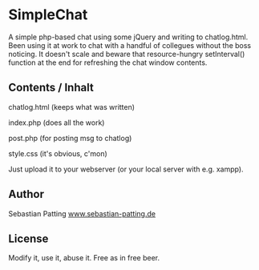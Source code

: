# SimpleChat
A simple php-based chat using some jQuery and writing to chatlog.html. Been using it at work to chat with a handful of collegues without the boss noticing. It doesn't scale and beware that resource-hungry setInterval() function at the end for refreshing the chat window contents.

## Contents / Inhalt ##
chatlog.html	(keeps what was written)

index.php	(does all the work)

post.php	(for posting msg to chatlog)

style.css (it's obvious, c'mon)

Just upload it to your webserver (or your local server with e.g. xampp).

## Author ##

Sebastian Patting
www.sebastian-patting.de


## License ##

Modify it, use it, abuse it. Free as in free beer.
